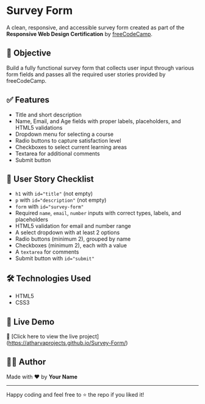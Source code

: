 # Survey Form

A clean, responsive, and accessible survey form created as part of the **Responsive Web Design Certification** by [freeCodeCamp](https://www.freecodecamp.org/).

## 🎯 Objective

Build a fully functional survey form that collects user input through various form fields and passes all the required user stories provided by freeCodeCamp.

## ✅ Features

- Title and short description
- Name, Email, and Age fields with proper labels, placeholders, and HTML5 validations
- Dropdown menu for selecting a course
- Radio buttons to capture satisfaction level
- Checkboxes to select current learning areas
- Textarea for additional comments
- Submit button

## 🧪 User Story Checklist

- `h1` with `id="title"` (not empty)
- `p` with `id="description"` (not empty)
- `form` with `id="survey-form"`
- Required `name`, `email`, `number` inputs with correct types, labels, and placeholders
- HTML5 validation for email and number range
- A select dropdown with at least 2 options
- Radio buttons (minimum 2), grouped by name
- Checkboxes (minimum 2), each with a value
- A `textarea` for comments
- Submit button with `id="submit"`

## 🛠️ Technologies Used

- HTML5
- CSS3

## 🚀 Live Demo

🔗 [Click here to view the live project] (https://atharvaprojects.github.io/Survey-Form/)


## 👨‍💻 Author

Made with ❤️ by **Your Name**

---

Happy coding and feel free to ⭐ the repo if you liked it!
